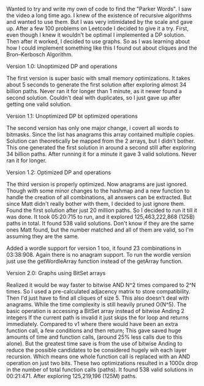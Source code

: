 Wanted to try and write my own of code to find the "Parker Words".
I saw the video a long time ago. I knew of the existence of recursive algorithms and wanted to use them.
But I was very intimidated by the scale and gave up. After a few 100 problems on Leetcode I decided to give it a try.
First, even though I knew it wouldn't be optimal I implemented a DP solution.
Then after it worked, I decided to use graphs.
So as I was learning about how I could implement something like this I found out about cliques and the Bron–Kerbosch Algorithm.


Version 1.0: Unoptimized DP and operations

The first version is super basic with small memory optimizations.
It takes about 5 seconds to generate the first solution after exploring almost 34 billion paths.
Never ran it for longer than 1 minute, as it newer found a second solution.
Couldn't deal with duplicates, so I just gave up after getting one valid solution.


Version 1.1: Unoptimized DP bt optimized operations

The second version has only one major change, i covert all words to bitmasks.
Since the list has anagrams this array contained multiple copies.
Solution can theoretically be mapped from the 2 arrays, but I didn't bother.
This one generated the first solution in around a second still after exploring 34 billion paths.
After running it for a minute it gave 3 valid solutions. Never ran it for longer.


Version 1.2: Optimized DP and operations

The third version is properly optimized.
Now anagrams are just ignored.
Though with some minor changes to the hashmap and a new function to handle the creation of all combinations, all answers can be extracted.
But since Matt didn't really bother with them, I decided to just ignore them.
Found the first solution after just 20 million paths.
So I decided to run it till it was done.
It took 05:20:715 to run, and it explored 125,463,222,868 (125B) paths in total.
It found 538 valid solutions.
Don't know if they are the same ones Matt found, but the number matched and all of them are valid, so I'm assuming they are the same.

Added a wordle support for version 1 too, it found 23 combinations in 03:38:908.
Again there is no anagram support.
To run the wordle version just use the getWordleArray function instead of the getArray function.


Version 2.0: Graphs using BitSet arrays
 
Realized it would be way faster to bitwise AND N^2 times compared to 2^N times.
So I used a pre-calculated adjacency matrix to store compatibility.
Then I'd just have to find all cliques of size 5.
This also doesn't deal with anagrams.
While the time complexity is still heavily pruned O(N^5).
The basic operation is accessing a BitSet array instead of bitwise Anding 2 integers
If the current path is invalid it just skips the for loop and returns immediately.
Compared to v1 where there would have been an extra function call, a few conditions and then return;
This gave saved huge amounts of time and function calls, (around 25% less calls due to this alone).
But the greatest time save is from the use of bitwise Anding to reduce the possible candidates to be considered hugely wih each layer recursion.
Which means one whole function call is replaced with an AND operation on just two bits.
These two optimizations resulted in a 1000x drop in the number of total function calls (paths).
It found 538 valid solutions in 00:21:471. After exploring 125,219,196 (125M) paths.
